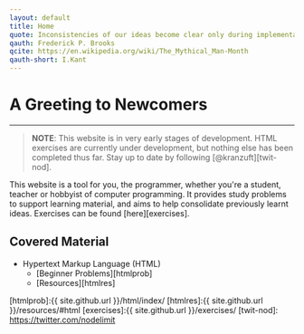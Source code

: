 ```yaml
---
layout: default
title: Home
quote: Inconsistencies of our ideas become clear only during implementation. Thus it is that writing, experimentation, "working out" are essential disciplines for the theoretician.
qauth: Frederick P. Brooks
qcite: https://en.wikipedia.org/wiki/The_Mythical_Man-Month
qauth-short: I.Kant
---
```


# A Greeting to Newcomers

-------------------------

> **NOTE**: This website is in very early stages of development. HTML exercises are currently under development, but nothing else has been completed thus far. Stay up to date by following [@kranzuft][twit-nod].

This website is a tool for you, the programmer, whether you're a student, teacher or hobbyist of computer programming. It provides study problems to support learning material, and aims to help consolidate previously learnt ideas. Exercises can be found [here][exercises].

## Covered Material

* Hypertext Markup Language (HTML) 
    * [Beginner Problems][htmlprob] 
    * [Resources][htmlres]

[htmlprob]:{{ site.github.url }}/html/index/
[htmlres]:{{ site.github.url }}/resources/#html
[exercises]:{{ site.github.url }}/exercises/
[twit-nod]: https://twitter.com/nodelimit
